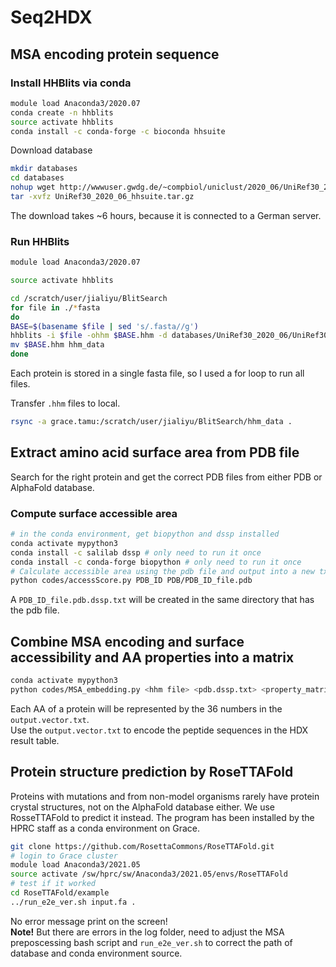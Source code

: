 # Seq2HDX

## MSA encoding protein sequence
### Install HHBlits via conda
```bash
module load Anaconda3/2020.07
conda create -n hhblits
source activate hhblits
conda install -c conda-forge -c bioconda hhsuite
```
Download database
```bash
mkdir databases
cd databases
nohup wget http://wwwuser.gwdg.de/~compbiol/uniclust/2020_06/UniRef30_2020_06_hhsuite.tar.gz &
tar -xvfz UniRef30_2020_06_hhsuite.tar.gz
```
The download takes ~6 hours, because it is connected to a German server.

### Run HHBlits
```bash
module load Anaconda3/2020.07

source activate hhblits

cd /scratch/user/jialiyu/BlitSearch
for file in ./*fasta
do
BASE=$(basename $file | sed 's/.fasta//g')
hhblits -i $file -ohhm $BASE.hhm -d databases/UniRef30_2020_06/UniRef30_2020_06
mv $BASE.hhm hhm_data
done
```
Each protein is stored in a single fasta file, so I used a for loop to run all files.

Transfer `.hhm` files to local.
```bash
rsync -a grace.tamu:/scratch/user/jialiyu/BlitSearch/hhm_data .
```

## Extract amino acid surface area from PDB file
Search for the right protein and get the correct PDB files from either PDB or AlphaFold database.
### Compute surface accessible area
```bash
# in the conda environment, get biopython and dssp installed
conda activate mypython3
conda install -c salilab dssp # only need to run it once
conda install -c conda-forge biopython # only need to run it once
# Calculate accessible area using the pdb file and output into a new txt file
python codes/accessScore.py PDB_ID PDB/PDB_ID_file.pdb
```
A `PDB_ID_file.pdb.dssp.txt` will be created in the same directory that has the pdb file.

## Combine MSA encoding and surface accessibility and AA properties into a matrix
```bash
conda activate mypython3
python codes/MSA_embedding.py <hhm file> <pdb.dssp.txt> <property_matrix.csv> <output.vector.txt>
```
Each AA of a protein will be represented by the 36 numbers in the `output.vector.txt`.           
Use the `output.vector.txt` to encode the peptide sequences in the HDX result table.

## Protein structure prediction by RoseTTAFold
Proteins with mutations and from non-model organisms rarely have protein crystal structures, not on the AlphaFold database either. We use RosseTTAFold to predict it instead. The program has been installed by the HPRC staff as a conda environment on Grace. 
```bash
git clone https://github.com/RosettaCommons/RoseTTAFold.git
# login to Grace cluster
module load Anaconda3/2021.05
source activate /sw/hprc/sw/Anaconda3/2021.05/envs/RoseTTAFold
# test if it worked
cd RoseTTAFold/example
../run_e2e_ver.sh input.fa .
```
No error message print on the screen!        
**Note!** But there are errors in the log folder, need to adjust the MSA preposcessing bash script and `run_e2e_ver.sh` to correct the path of database and conda environment source.
